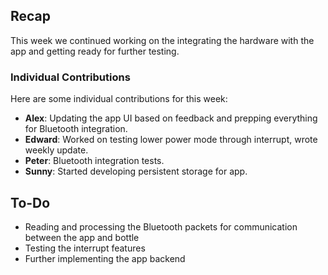 ## Recap
This week we continued working on the integrating the hardware with the app and getting ready for further testing.

### Individual Contributions
Here are some individual contributions for this week:

- **Alex**: Updating the app UI based on feedback and prepping everything for Bluetooth integration.
- **Edward**: Worked on testing lower power mode through interrupt, wrote weekly update. 
- **Peter**: Bluetooth integration tests.
- **Sunny**: Started developing persistent storage for app. 

## To-Do
- Reading and processing the Bluetooth packets for communication between the app and bottle
- Testing the interrupt features
- Further implementing the app backend
